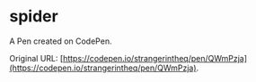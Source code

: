 # spider

A Pen created on CodePen.

Original URL: [https://codepen.io/strangerintheq/pen/QWmPzja](https://codepen.io/strangerintheq/pen/QWmPzja).


